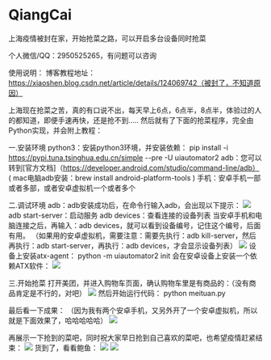 # QiangCai
上海疫情被封在家，开始抢菜之路，可以开启多台设备同时抢菜

个人微信/QQ：2950525265，有问题可以咨询

使用说明：
博客教程地址：https://xiaoshen.blog.csdn.net/article/details/124069742（被封了，不知道原因）

上海现在抢菜之苦，真的有口说不出，每天早上6点，6点半，8点半，体验过的人的都知道，即便手速再快，还是抢不到.....
然后就有了下面的抢菜程序，完全由Python实现，并会附上教程：

一.安装环境
python3：安装python3环境，并安装依赖：
pip install -i https://pypi.tuna.tsinghua.edu.cn/simple --pre -U uiautomator2
adb：您可以转到[官方文档]（https://developer.android.com/studio/command-line/adb）
( mac电脑adb安装：brew install android-platform-tools )
手机：安卓手机一部或者多部，或者安卓虚拟机一个或者多个

二.调试环境
adb：adb安装成功后，在命令行输入adb，会出现以下提示：
![](https://img-blog.csdnimg.cn/140a1fc0bd3d44a1a226ee3fee6b9a89.png)
adb start-server：启动服务
adb devices：查看连接的设备列表
当安卓手机和电脑连接之后，再输入：adb devices，就可以看到设备编号，记住这个编号，后面有用。
（如果用的安卓虚拟机，需要注意：需要先执行：adb kill-server，然后再执行：adb start-server，再执行：adb devices，才会显示设备列表）
![](https://img-blog.csdnimg.cn/ae2e00c88c6a473f80946d07d5677ce0.png)
设备上安装atx-agent：
python -m uiautomator2 init 
会在安卓设备上安装一个依赖ATX软件：
![](https://img-blog.csdnimg.cn/4349aac9a9334b629141628e94bf8c84.png)

三.开始抢菜
打开美团，并进入购物车页面，确认购物车里是有商品的：（没有商品肯定是不行的，对吧）
![](https://img-blog.csdnimg.cn/abc35dbaedc044b9b11e42f0d5f35313.png)
然后开始运行代码： 
python meituan.py

最后看一下成果：
（因为我有两个安卓手机，又另外开了一个安卓虚拟机，所以就是下面效果了，哈哈哈哈哈）
![](https://img-blog.csdnimg.cn/a561fae90f80420c9be3ae9ee9560da7.gif)

再展示一下抢到的菜吧，同时祝大家早日抢到自己喜欢的菜吧，也希望疫情赶紧结束：
![](https://img-blog.csdnimg.cn/86b6a70bdd14416e868ac566cea08657.png)
货到了，看看鲍鱼：
![](https://s3.xoimg.com/i/2022/04/10/faacos.jpg)
![](https://s3.xoimg.com/i/2022/04/10/far7g0.jpg)
